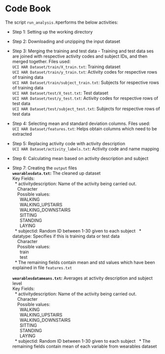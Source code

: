 # Code Book

The script `run_analysis.R`performs the below activities:

* Step 1: Setting up the working directory

* Step 2: Downloading and unzipping the input dataset

* Step 3: Merging the training and test data - Training and test data ses are joined with respective activity codes and subject IDs, and then merged together. Files used:<br/>
`UCI HAR Dataset/train/X_train.txt`: Training dataset<br/>
`UCI HAR Dataset/train/y_train.txt`: Activity codes for respective rows of training data<br/>
`UCI HAR Dataset/train/subject_train.txt`: Subjects for respective rows of training data<br/>
`UCI HAR Dataset/test/X_test.txt`: Test dataset<br/>
`UCI HAR Dataset/test/y_test.txt`: Activity codes for respective rows of test data<br/>
`UCI HAR Dataset/test/subject_test.txt`: Subjects for respective rows of test data<br/>

* Step 4: Selecting mean and standard deviation columns. Files used:<br/>
`UCI HAR Dataset/features.txt`: Helps obtain columns which need to be extracted

* Step 5: Replacing activity code with activity description<br/>
`UCI HAR Dataset/activity_labels.txt`: Activity code and name mapping

* Step 6: Calculating mean based on activity description and subject

* Step 7: Creating the `output` files<br/>
<b>`wearablesdata.txt`:</b> The cleaned up dataset<br/>
Key Fields:<br/>
&nbsp;&nbsp;* activitydescription: Name of the activity being carried out.<br/>
    &nbsp;&nbsp;&nbsp;&nbsp;Character<br/>
    &nbsp;&nbsp;&nbsp;&nbsp;Possible values:<br/>
        &nbsp;&nbsp;&nbsp;&nbsp;&nbsp;&nbsp;WALKING<br/>
        &nbsp;&nbsp;&nbsp;&nbsp;&nbsp;&nbsp;WALKING_UPSTAIRS<br/>
        &nbsp;&nbsp;&nbsp;&nbsp;&nbsp;&nbsp;WALKING_DOWNSTAIRS<br/>
        &nbsp;&nbsp;&nbsp;&nbsp;&nbsp;&nbsp;SITTING<br/>
        &nbsp;&nbsp;&nbsp;&nbsp;&nbsp;&nbsp;STANDING<br/>
        &nbsp;&nbsp;&nbsp;&nbsp;&nbsp;&nbsp;LAYING<br/>
&nbsp;&nbsp;* subjectid: Random ID between 1-30 given to each subject
&nbsp;&nbsp;* datatype: Specifies if this is training data or test data<br/>
    &nbsp;&nbsp;&nbsp;&nbsp;Character<br/>
    &nbsp;&nbsp;&nbsp;&nbsp;Possible values:<br/>
        &nbsp;&nbsp;&nbsp;&nbsp;&nbsp;&nbsp;train<br/>
        &nbsp;&nbsp;&nbsp;&nbsp;&nbsp;&nbsp;test<br/>
&nbsp;&nbsp;* The remaining fields contain mean and std values which have been explained in file `features.txt`<br/><br/>
<b>`wearablesdatameans.txt`:</b> Averages at activity description and subject level<br/>
Key Fields:<br/>
&nbsp;&nbsp;* activitydescription: Name of the activity being carried out.<br/>
    &nbsp;&nbsp;&nbsp;&nbsp;Character<br/>
    &nbsp;&nbsp;&nbsp;&nbsp;Possible values:<br/>
        &nbsp;&nbsp;&nbsp;&nbsp;&nbsp;&nbsp;WALKING<br/>
        &nbsp;&nbsp;&nbsp;&nbsp;&nbsp;&nbsp;WALKING_UPSTAIRS<br/>
        &nbsp;&nbsp;&nbsp;&nbsp;&nbsp;&nbsp;WALKING_DOWNSTAIRS<br/>
        &nbsp;&nbsp;&nbsp;&nbsp;&nbsp;&nbsp;SITTING<br/>
        &nbsp;&nbsp;&nbsp;&nbsp;&nbsp;&nbsp;STANDING<br/>
        &nbsp;&nbsp;&nbsp;&nbsp;&nbsp;&nbsp;LAYING<br/>
&nbsp;&nbsp;* subjectid: Random ID between 1-30 given to each subject
&nbsp;&nbsp;* The remaining fields contain mean of each variable from wearables dataset